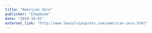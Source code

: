 ```yaml
---
title: "American Zero"
publisher: "Chapbook"
date: "2019-10-01"
external_link: "http://www.twosylviaspress.com/american-zero.html"
---
```


